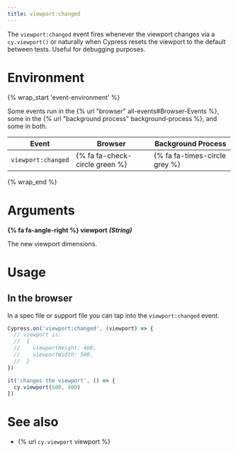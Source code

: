 ```yaml
---
title: viewport:changed
---
```


The `viewport:changed` event fires whenever the viewport changes via a `cy.viewport()` or naturally when Cypress resets the viewport to the default between tests. Useful for debugging purposes.

# Environment

{% wrap_start 'event-environment' %}

Some events run in the {% url "browser" all-events#Browser-Events %}, some in the {% url "background process" background-process %}, and some in both.

Event | Browser | Background Process
--- | --- | ---
`viewport:changed` | {% fa fa-check-circle green %} | {% fa fa-times-circle grey %}

{% wrap_end %}

# Arguments

**{% fa fa-angle-right %} viewport** ***(String)***

The new viewport dimensions.

# Usage

## In the browser

In a spec file or support file you can tap into the `viewport:changed` event.

```javascript
Cypress.on('viewport:changed', (viewport) => {
  // viewport is:
  //  {
  //    viewportHeight: 400,
  //    viewportWidth: 500,
  //  }
})

it('changes the viewport', () => {
  cy.viewport(500, 400)
})
```

# See also

- {% url `cy.viewport` viewport %}
